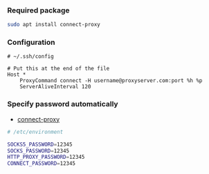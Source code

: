 ---
---

### Required package

```bash
sudo apt install connect-proxy
```

### Configuration
```
# ~/.ssh/config

# Put this at the end of the file
Host *
    ProxyCommand connect -H username@proxyserver.com:port %h %p
    ServerAliveInterval 120
```

### Specify password automatically

- [connect-proxy](http://manpages.ubuntu.com/manpages/trusty/man1/connect-proxy.1.html)

```bash
# /etc/environment

SOCKS5_PASSWORD=12345
SOCKS_PASSWORD=12345
HTTP_PROXY_PASSWORD=12345
CONNECT_PASSWORD=12345
```
